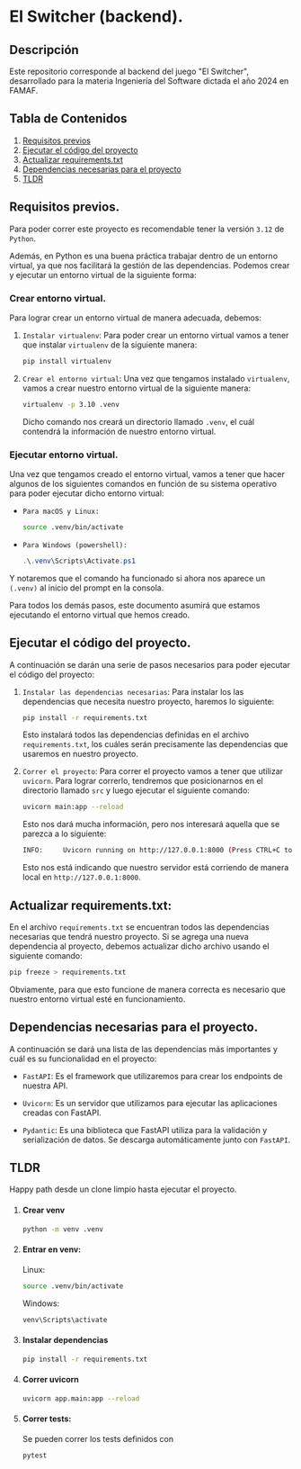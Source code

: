 # El Switcher (backend).

## Descripción

Este repositorio corresponde al backend del juego "El Switcher", desarrollado para la materia Ingeniería del Software dictada el año 2024 en FAMAF.

## Tabla de Contenidos

1. [Requisitos previos](#requisitos-previos)
2. [Ejecutar el código del proyecto](#ejecutar-el-código-del-proyecto)
3. [Actualizar requirements.txt](#actualizar-requirementstxt)
4. [Dependencias necesarias para el proyecto](#dependencias-necesarias-para-el-proyecto)
5. [TLDR]()

## Requisitos previos.

Para poder correr este proyecto es recomendable tener la versión `3.12` de `Python`.

Además, en Python es una buena práctica trabajar dentro de un entorno virtual, ya que nos facilitará la gestión de las dependencias. Podemos crear y ejecutar un entorno virtual de la siguiente forma:

### Crear entorno virtual.

Para lograr crear un entorno virtual de manera adecuada, debemos:

1. `Instalar virtualenv`: Para poder crear un entorno virtual vamos a tener que instalar `virtualenv` de la siguiente manera:

    ```bash
    pip install virtualenv
    ```

2. `Crear el entorno virtual`: Una vez que tengamos instalado `virtualenv`, vamos a crear nuestro entorno virtual de la siguiente manera:

    ```bash
    virtualenv -p 3.10 .venv
    ```

    Dicho comando nos creará un directorio llamado `.venv`, el cuál contendrá la información de nuestro entorno virtual.

### Ejecutar entorno virtual.

Una vez que tengamos creado el entorno virtual, vamos a tener que hacer algunos de los siguientes comandos en función de su sistema operativo para poder ejecutar dicho entorno virtual:

- `Para macOS y Linux:`

  ```bash
  source .venv/bin/activate
  ```

- `Para Windows (powershell):`
  ```powershell
  .\.venv\Scripts\Activate.ps1
  ```

Y notaremos que el comando ha funcionado si ahora nos aparece un `(.venv)` al inicio del prompt en la consola.

Para todos los demás pasos, este documento asumirá que estamos ejecutando el entorno virtual que hemos creado.

## Ejecutar el código del proyecto.

A continuación se darán una serie de pasos necesarios para poder ejecutar el código del proyecto:

1. `Instalar las dependencias necesarias`: Para instalar los las dependencias que necesita nuestro proyecto, haremos lo siguiente:

    ```bash
    pip install -r requirements.txt
    ```

    Esto instalará todos las dependencias definidas en el archivo `requirements.txt`, los cuáles serán precisamente las dependencias que usaremos en nuestro proyecto.


2. `Correr el proyecto`: Para correr el proyecto vamos a tener que utilizar `uvicorn`. Para lograr correrlo, tendremos que posicionarnos en el directorio llamado `src` y luego ejecutar el siguiente comando:

    ```bash
    uvicorn main:app --reload
    ```

    Esto nos dará mucha información, pero nos interesará aquella que se parezca a lo siguiente:

    ```bash
    INFO:     Uvicorn running on http://127.0.0.1:8000 (Press CTRL+C to quit)
    ```

    Esto nos está indicando que nuestro servidor está corriendo de manera local en `http://127.0.0.1:8000`.


## Actualizar requirements.txt:

En el archivo `requirements.txt` se encuentran todos las dependencias necesarias que tendrá nuestro proyecto. Si se agrega una nueva dependencia al proyecto, debemos actualizar dicho archivo usando el siguiente comando: 

```bash
pip freeze > requirements.txt
```

Obviamente, para que esto funcione de manera correcta es necesario que nuestro entorno virtual esté en funcionamiento.

## Dependencias necesarias para el proyecto.

A continuación se dará una lista de las dependencias más importantes y cuál es su funcionalidad en el proyecto:

* `FastAPI`: Es el framework que utilizaremos para crear los endpoints de nuestra API.

* `Uvicorn`: Es un servidor que utilizamos para ejecutar las aplicaciones creadas con FastAPI.

* `Pydantic`: Es una biblioteca que FastAPI utiliza para la validación y serialización de datos. Se descarga automáticamente junto con `FastAPI`.

## TLDR
Happy path desde un clone limpio hasta ejecutar el proyecto.

1. #### Crear venv
    ```bash
    python -m venv .venv
    ```

2. #### Entrar en venv:
    Linux:
    ```bash
    source .venv/bin/activate
    ```
    Windows:
    ```bash
    venv\Scripts\activate
    ```

3. #### Instalar dependencias
    ```bash
    pip install -r requirements.txt
    ```

4. #### Correr uvicorn
    ```bash
    uvicorn app.main:app --reload
    ```

5. #### Correr tests:
    Se pueden correr los tests definidos con
    ```bash
    pytest
    ```